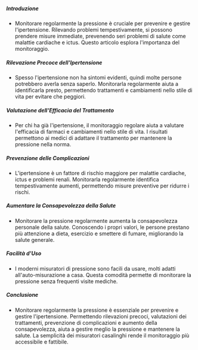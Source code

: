##### Introduzione
* Monitorare regolarmente la pressione è cruciale per prevenire e gestire l'ipertensione. Rilevando problemi tempestivamente, si possono prendere misure immediate, prevenendo seri problemi di salute come malattie cardiache e ictus. Questo articolo esplora l'importanza del monitoraggio.

##### Rilevazione Precoce dell'Ipertensione
* Spesso l'ipertensione non ha sintomi evidenti, quindi molte persone potrebbero averla senza saperlo. Monitorarla regolarmente aiuta a identificarla presto, permettendo trattamenti e cambiamenti nello stile di vita per evitare che peggiori.

##### Valutazione dell'Efficacia del Trattamento
* Per chi ha già l'ipertensione, il monitoraggio regolare aiuta a valutare l'efficacia di farmaci e cambiamenti nello stile di vita. I risultati permettono ai medici di adattare il trattamento per mantenere la pressione nella norma.

##### Prevenzione delle Complicazioni
* L'ipertensione è un fattore di rischio maggiore per malattie cardiache, ictus e problemi renali. Monitorarla regolarmente identifica tempestivamente aumenti, permettendo misure preventive per ridurre i rischi.

##### Aumentare la Consapevolezza della Salute
* Monitorare la pressione regolarmente aumenta la consapevolezza personale della salute. Conoscendo i propri valori, le persone prestano più attenzione a dieta, esercizio e smettere di fumare, migliorando la salute generale.

##### Facilità d'Uso
* I moderni misuratori di pressione sono facili da usare, molti adatti all'auto-misurazione a casa. Questa comodità permette di monitorare la pressione senza frequenti visite mediche.

##### Conclusione
* Monitorare regolarmente la pressione è essenziale per prevenire e gestire l'ipertensione. Permettendo rilevazioni precoci, valutazioni dei trattamenti, prevenzione di complicazioni e aumento della consapevolezza, aiuta a gestire meglio la pressione e mantenere la salute. La semplicità dei misuratori casalinghi rende il monitoraggio più accessibile e fattibile.